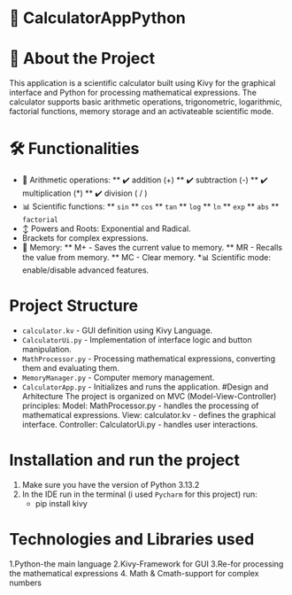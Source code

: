 # :book: CalculatorAppPython

# :pushpin: About the Project

This application is a scientific calculator built using Kivy for the graphical interface and Python for processing mathematical expressions.
The calculator supports basic arithmetic operations, trigonometric, logarithmic, factorial functions, memory storage and an activateable scientific mode.


# :hammer_and_wrench: Functionalities
 * :1234: Arithmetic operations:
    ** :heavy_check_mark: addition (+)
    ** :heavy_check_mark: subtraction (-)
    ** :heavy_check_mark: multiplication (*)
    ** :heavy_check_mark: division ( / )
 * :bar_chart: Scientific functions:
    ** `sin`
    ** `cos`
    ** `tan`
    ** `log`
    ** `ln`
    ** `exp`
    ** `abs`
    ** `factorial`
 * :arrow_up_down: Powers and Roots: Exponential and Radical.
 * Brackets for complex expressions.
 * :floppy_disk: Memory:
   ** M+ - Saves the current value to memory.
   ** MR - Recalls the value from memory.
   ** MC - Clear memory.
 *:bar_chart: Scientific mode: enable/disable advanced features.


# Project Structure 
  * `calculator.kv` - GUI definition using Kivy Language.
  * `CalculatorUi.py` - Implementation of interface logic and button manipulation.
  * `MathProcessor.py` - Processing mathematical expressions, converting them and evaluating them.
  * `MemoryManager.py` - Computer memory management.
  * `CalculatorApp.py` - Initializes and runs the application.
#Design and Arhitecture
The project is organized on MVC (Model-View-Controller) principles:
Model: MathProcessor.py - handles the processing of mathematical expressions.
View: calculator.kv - defines the graphical interface.
Controller: CalculatorUi.py - handles user interactions.
# Installation and run the project
  1. Make sure you have the version of Python 3.13.2
  2. In the IDE run in the terminal (i used `Pycharm` for this project) run:
     * pip install kivy

# Technologies and Libraries used
1.Python-the main language
2.Kivy-Framework for GUI
3.Re-for processing the mathematical expressions
4. Math & Cmath-support for complex numbers
